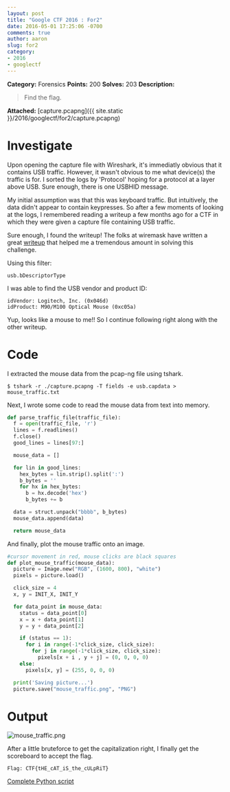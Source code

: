 ```yaml
---
layout: post
title: "Google CTF 2016 : For2"
date: 2016-05-01 17:25:06 -0700
comments: true
author: aaron
slug: for2
category:
- 2016
- googlectf
---
```

**Category:** Forensics
**Points:** 200
**Solves:** 203
**Description:**
> Find the flag.

**Attached:** [capture.pcapng]({{ site.static }}/2016/googlectf/for2/capture.pcapng)


# Investigate
Upon opening the capture file with Wireshark, it's immediatly obvious that it contains USB traffic.  However, it wasn't obvious to me what device(s) the traffic is for.  I sorted the logs by 'Protocol' hoping for a protocol at a layer above USB.  Sure enough, there is one USBHID message.

My initial assumption was that this was keyboard traffic.  But intuitively, the data didn't appear to contain keypresses.  So after a few moments of looking at the logs, I remembered reading a writeup a few months ago for a CTF in which they were given a capture file containing USB traffic.

Sure enough, I found the writeup!  The folks at wiremask have written a great [writeup](https://wiremask.eu/writeups/boston-key-party-2015-riverside/) that helped me a tremendous amount in solving this challenge.

Using this filter:

```
usb.bDescriptorType
```

I was able to find the USB vendor and product ID:

```
idVendor: Logitech, Inc. (0x046d)
idProduct: M90/M100 Optical Mouse (0xc05a)
```

Yup, looks like a mouse to me!!  So I continue following right along with the other writeup.

# Code
I extracted the mouse data from the pcap-ng file using tshark.

```
$ tshark -r ./capture.pcapng -T fields -e usb.capdata > mouse_traffic.txt
```

Next, I wrote some code to read the mouse data from text into memory.

```python
def parse_traffic_file(traffic_file):
  f = open(traffic_file, 'r')
  lines = f.readlines()
  f.close()
  good_lines = lines[97:]

  mouse_data = []

  for lin in good_lines:
    hex_bytes = lin.strip().split(':')
    b_bytes = ''
    for hx in hex_bytes:
      b = hx.decode('hex')
      b_bytes += b

  data = struct.unpack("bbbb", b_bytes)
  mouse_data.append(data)

  return mouse_data
```

And finally, plot the mouse traffic onto an image.

```python
#cursor movement in red, mouse clicks are black squares
def plot_mouse_traffic(mouse_data):
  picture = Image.new("RGB", (1600, 800), "white")
  pixels = picture.load()

  click_size = 4
  x, y = INIT_X, INIT_Y

  for data_point in mouse_data:
    status = data_point[0]
    x = x + data_point[1]
    y = y + data_point[2]

    if (status == 1):
      for i in range(-1*click_size, click_size):
        for j in range(-1*click_size, click_size):
          pixels[x + i , y + j] = (0, 0, 0, 0)
    else:
      pixels[x, y] = (255, 0, 0, 0)

  print('Saving picture...')
  picture.save("mouse_traffic.png", "PNG")
```

# Output
<img src="{{ site.static }}/2016/googlectf/for2/mouse_traffic.png" alt="mouse_traffic.png" class="img-responsive"/>

After a little bruteforce to get the capitalization right, I finally get the scoreboard to accept the flag.

```
Flag: CTF{tHE_cAT_iS_the_cULpRiT}
```

[Complete Python script](https://github.com/b0tchsec/CTF-Fanny-Pack/blob/master/solutions/google_2016/For2/decoder.py)
